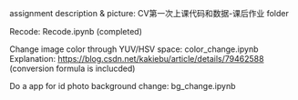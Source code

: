 assignment description & picture: CV第一次上课代码和数据-课后作业 folder

Recode: Recode.ipynb (completed)

Change image color through YUV/HSV space: color_change.ipynb
Explanation: https://blog.csdn.net/kakiebu/article/details/79462588 (conversion formula is inclucded)

Do a app for id photo background change: bg_change.ipynb
